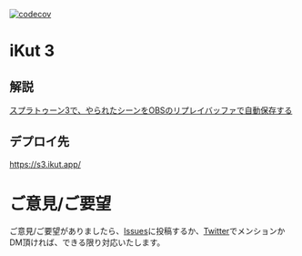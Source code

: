 
[![codecov](https://codecov.io/gh/tfandkusu/ikut3/branch/main/graph/badge.svg?token=YTNLIEX00T)](https://codecov.io/gh/tfandkusu/ikut3)

# iKut 3

## 解説

[スプラトゥーン3で、やられたシーンをOBSのリプレイバッファで自動保存する](https://qiita.com/tfandkusu/items/1131a9a549249b5d8cfe)

## デプロイ先

https://s3.ikut.app/

# ご意見/ご要望

ご意見/ご要望がありましたら、[Issues](https://github.com/tfandkusu/ikut3/issues)に投稿するか、[Twitter](https://twitter.com/tfandkusu)でメンションかDM頂ければ、できる限り対応いたします。
